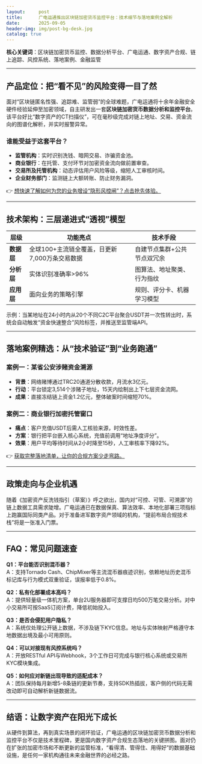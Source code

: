 ```yaml
---
layout:     post
title:      广电运通推出区块链加密货币监控平台：技术细节与落地案例全解析
date:       2025-09-05
header-img: img/post-bg-desk.jpg
catalog: true
---
```


**核心关键词**：区块链加密货币监控、数据分析平台、广电运通、数字资产合规、链上追踪、风控系统、落地案例、金融监管

---

## 产品定位：把“看不见”的风险变得一目了然  
面对“区块链匿名性强、追踪难、监管弱”的全球难题，广电运通将十余年金融安全硬件经验延伸至加密领域，自主研发出一套**区块链加密货币数据分析和监控平台**。该平台好比“数字资产的CT扫描仪”，可在毫秒级完成对链上地址、交易、资金流向的图谱化解析，并实时报警异常。

### 谁能受益于这套平台？
- **监管机构**：实时识别洗钱、暗网交易、诈骗资金池。  
- **商业银行**：在托管、支付环节对加密资金流向做前置审查。  
- **交易所及托管机构**：动态评估用户风险等级，缩短人工审核时间。  
- **企业财务部门**：监测链上大额转账、防止财务漏洞。

👉 [想快速了解如何为您的业务增设“隐形风控闸”？点击抢先体验。](https://okxdog.com/)

---

## 技术架构：三层递进式“透视”模型

| 层级 | 功能亮点 | 技术手段 |
|---|---|---|
| **数据层** | 全球100+主流链全覆盖，日更新7,000万条交易数据 | 自建节点集群+公共节点双冗余 |
| **分析层** | 实体识别准确率>96% | 图算法、地址聚类、行为指纹 |
| **应用层** | 面向业务的策略引擎 | 规则、评分卡、机器学习模型 |

示例：当某地址在24小时内从20个不同C2C平台聚合USDT并一次性转出时，系统会自动触发“资金快速整合”风险标签，并推送至监管端API。

---

## 落地案例精选：从“技术验证”到“业务跑通”

### 案例一：某省公安涉赌资金溯源  
- **背景**：网络赌博通过TRC20通道分散收款，月流水3亿元。  
- **行动**：平台锁定3,514个涉赌子地址，15天内绘制出上下七层资金流网。  
- **成果**：直接冻结链上资金1.2亿元，整体破案时间缩短70%。

### 案例二：商业银行加密托管窗口  
- **痛点**：客户充值USDT后需人工核验来源，时效性差。  
- **方案**：银行把平台嵌入核心系统，充值前调用“地址净度评分”。  
- **效果**：用户平均等待时间从2小时降至15秒，人工审核率下降92%。

👉 [获取完整落地清单，让你的合规方案少走弯路。](https://okxdog.com/)

---

## 政策走向与企业机遇

随着《加密资产反洗钱指引（草案）》呼之欲出，国内对“可控、可管、可溯源”的链上数据工具需求陡增。广电运通已在数据保真、算法效率、本地化部署三项指标上跑赢国际同类产品。对于准备进军数字资产领域的机构，“提前布局合规技术栈”将是一张准入门票。

---

## FAQ：常见问题速查

**Q1：平台能否识别混币器？**  
A：支持Tornado Cash、ChipMixer等主流混币器痕迹识别，依赖地址历史混币标记库与行为模式双重验证，误报率低于0.8%。

**Q2：私有化部署成本高吗？**  
A：提供轻量级一体机方案，单台2U服务器即可支撑日均500万笔交易分析。对中小交易所可按SaaS订阅计费，降低初始投入。

**Q3：是否会侵犯用户隐私？**  
A：系统仅处理公开链上数据，不涉及链下KYC信息。地址与实体映射严格遵守本地数据出境及最小可用原则。

**Q4：可以对接现有风控系统吗？**  
A：开放RESTful API与Webhook，3个工作日可完成与银行核心系统或交易所KYC模块集成。

**Q5：如何应对新链出现导致的适配成本？**  
A：团队保持每月新增5-8条链的更新节奏，支持SDK热插拔，客户侧的代码无需改动即可自动解析新链数据流。

---

## 结语：让数字资产在阳光下成长  

从硬件到算法，再到真实场景的闭环验证，广电运通的区块链加密货币数据分析和监控平台不仅是技术里程碑，更是国内数字资产合规生态落地的关键拼图。面对仍在扩张的加密市场和不断更新的监管标准，“看得清、管得住、用得好”的数据基础设施，是任何一家机构通往未来金融世界的必经之路。